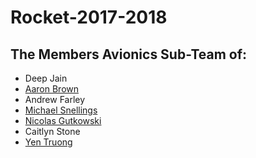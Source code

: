 # Rocket-2017-2018

## The Members Avionics Sub-Team of:
* Deep Jain
* [Aaron Brown](aaron-brown)
* Andrew Farley 
* [Michael Snellings](Users/michael-snellings.md)
* [Nicolas Gutkowski](Users/nicolas-gutkowski.md)
* Caitlyn Stone
* [Yen Truong](Users/yen-truong.md)
